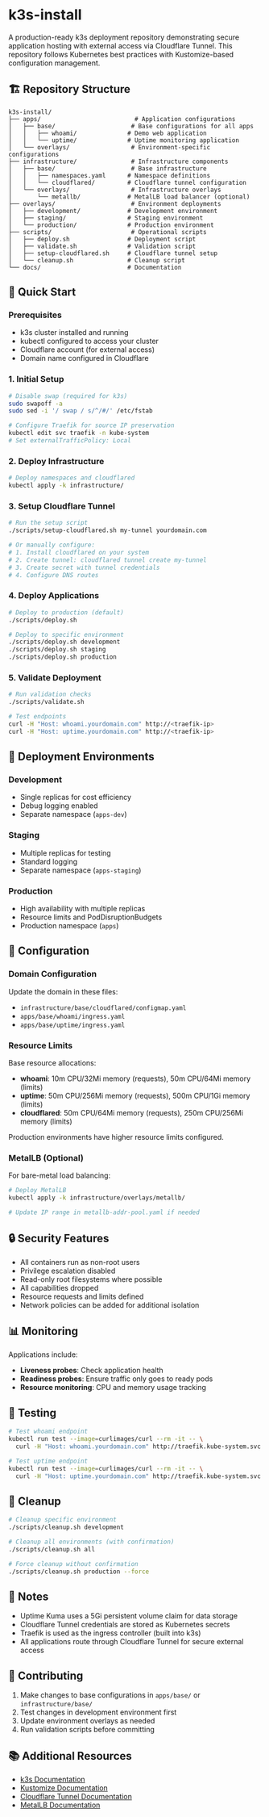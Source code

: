 # k3s-install

A production-ready k3s deployment repository demonstrating secure application hosting with external access via Cloudflare Tunnel. This repository follows Kubernetes best practices with Kustomize-based configuration management.

## 🏗️ Repository Structure

```
k3s-install/
├── apps/                          # Application configurations
│   ├── base/                     # Base configurations for all apps
│   │   ├── whoami/              # Demo web application
│   │   └── uptime/              # Uptime monitoring application
│   └── overlays/                 # Environment-specific configurations
├── infrastructure/               # Infrastructure components
│   ├── base/                     # Base infrastructure
│   │   ├── namespaces.yaml      # Namespace definitions
│   │   └── cloudflared/         # Cloudflare tunnel configuration
│   └── overlays/                 # Infrastructure overlays
│       └── metallb/             # MetalLB load balancer (optional)
├── overlays/                     # Environment deployments
│   ├── development/             # Development environment
│   ├── staging/                 # Staging environment
│   └── production/              # Production environment
├── scripts/                      # Operational scripts
│   ├── deploy.sh                # Deployment script
│   ├── validate.sh              # Validation script
│   ├── setup-cloudflared.sh     # Cloudflare tunnel setup
│   └── cleanup.sh               # Cleanup script
└── docs/                        # Documentation
```

## 🚀 Quick Start

### Prerequisites

- k3s cluster installed and running
- kubectl configured to access your cluster
- Cloudflare account (for external access)
- Domain name configured in Cloudflare

### 1. Initial Setup

```bash
# Disable swap (required for k3s)
sudo swapoff -a
sudo sed -i '/ swap / s/^/#/' /etc/fstab

# Configure Traefik for source IP preservation
kubectl edit svc traefik -n kube-system
# Set externalTrafficPolicy: Local
```

### 2. Deploy Infrastructure

```bash
# Deploy namespaces and cloudflared
kubectl apply -k infrastructure/
```

### 3. Setup Cloudflare Tunnel

```bash
# Run the setup script
./scripts/setup-cloudflared.sh my-tunnel yourdomain.com

# Or manually configure:
# 1. Install cloudflared on your system
# 2. Create tunnel: cloudflared tunnel create my-tunnel
# 3. Create secret with tunnel credentials
# 4. Configure DNS routes
```

### 4. Deploy Applications

```bash
# Deploy to production (default)
./scripts/deploy.sh

# Deploy to specific environment
./scripts/deploy.sh development
./scripts/deploy.sh staging
./scripts/deploy.sh production
```

### 5. Validate Deployment

```bash
# Run validation checks
./scripts/validate.sh

# Test endpoints
curl -H "Host: whoami.yourdomain.com" http://<traefik-ip>
curl -H "Host: uptime.yourdomain.com" http://<traefik-ip>
```

## 🎯 Deployment Environments

### Development
- Single replicas for cost efficiency
- Debug logging enabled
- Separate namespace (`apps-dev`)

### Staging
- Multiple replicas for testing
- Standard logging
- Separate namespace (`apps-staging`)

### Production
- High availability with multiple replicas
- Resource limits and PodDisruptionBudgets
- Production namespace (`apps`)

## 🔧 Configuration

### Domain Configuration

Update the domain in these files:
- `infrastructure/base/cloudflared/configmap.yaml`
- `apps/base/whoami/ingress.yaml`
- `apps/base/uptime/ingress.yaml`

### Resource Limits

Base resource allocations:
- **whoami**: 10m CPU/32Mi memory (requests), 50m CPU/64Mi memory (limits)
- **uptime**: 50m CPU/256Mi memory (requests), 500m CPU/1Gi memory (limits)
- **cloudflared**: 50m CPU/64Mi memory (requests), 250m CPU/256Mi memory (limits)

Production environments have higher resource limits configured.

### MetalLB (Optional)

For bare-metal load balancing:

```bash
# Deploy MetalLB
kubectl apply -k infrastructure/overlays/metallb/

# Update IP range in metallb-addr-pool.yaml if needed
```

## 🔒 Security Features

- All containers run as non-root users
- Privilege escalation disabled
- Read-only root filesystems where possible
- All capabilities dropped
- Resource requests and limits defined
- Network policies can be added for additional isolation

## 📊 Monitoring

Applications include:
- **Liveness probes**: Check application health
- **Readiness probes**: Ensure traffic only goes to ready pods
- **Resource monitoring**: CPU and memory usage tracking

## 🧪 Testing

```bash
# Test whoami endpoint
kubectl run test --image=curlimages/curl --rm -it -- \
  curl -H "Host: whoami.yourdomain.com" http://traefik.kube-system.svc.cluster.local

# Test uptime endpoint
kubectl run test --image=curlimages/curl --rm -it -- \
  curl -H "Host: uptime.yourdomain.com" http://traefik.kube-system.svc.cluster.local
```

## 🧹 Cleanup

```bash
# Cleanup specific environment
./scripts/cleanup.sh development

# Cleanup all environments (with confirmation)
./scripts/cleanup.sh all

# Force cleanup without confirmation
./scripts/cleanup.sh production --force
```

## 📝 Notes

- Uptime Kuma uses a 5Gi persistent volume claim for data storage
- Cloudflare Tunnel credentials are stored as Kubernetes secrets
- Traefik is used as the ingress controller (built into k3s)
- All applications route through Cloudflare Tunnel for secure external access

## 🤝 Contributing

1. Make changes to base configurations in `apps/base/` or `infrastructure/base/`
2. Test changes in development environment first
3. Update environment overlays as needed
4. Run validation scripts before committing

## 📚 Additional Resources

- [k3s Documentation](https://docs.k3s.io/)
- [Kustomize Documentation](https://kubectl.docs.kubernetes.io/guides/introduction/kustomize/)
- [Cloudflare Tunnel Documentation](https://developers.cloudflare.com/cloudflare-one/connections/connect-apps/)
- [MetalLB Documentation](https://metallb.universe.tf/)